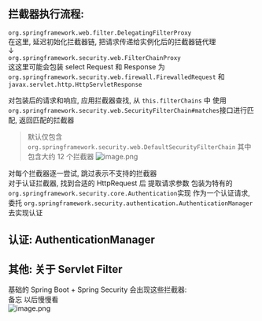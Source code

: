 <a name="R4oF5"></a>

## 拦截器执行流程:

`org.springframework.web.filter.DelegatingFilterProxy`<br />在这里, 延迟初始化拦截器链,
把请求传递给实例化后的拦截器链代理<br />↓<br />`org.springframework.security.web.FilterChainProxy`<br />这这里可能会包装 select Request 和 Response
为 `org.springframework.security.web.firewall.FirewalledRequest` 和 `javax.servlet.http.HttpServletResponse`

对包装后的请求和响应, 应用拦截器查找, 从 `this.filterChains` 中 使用 `org.springframework.security.web.SecurityFilterChain#matches`接口进行匹配,
返回匹配的拦截器
> 默认仅包含 `org.springframework.security.web.DefaultSecurityFilterChain` 其中包含大约 12 个拦截器
> ![image.png](https://cdn.nlark.com/yuque/0/2022/png/22804074/1647011945718-3afc988a-24ee-4230-9ae2-ec4a5a6c278e.png#clientId=u134501cc-2777-4&from=paste&height=456&id=u5ce2b905&originHeight=456&originWidth=574&originalType=binary&ratio=1&rotation=0&showTitle=false&size=47597&status=done&style=none&taskId=u06102c51-7bc1-49c5-bd4b-302a93d6cf3&title=&width=574)


对每个拦截器逐一尝试, 跳过表示不支持的拦截器<br />对于认证拦截器, 找到合适的 HttpRequest 后 提取请求参数
包装为特有的 `org.springframework.security.core.Authentication`实现 作为一个认证请求,
委托 `org.springframework.security.authentication.AuthenticationManager`去实现认证

<a name="NcF7r"></a>

## 认证: AuthenticationManager

<a name="jWzze"></a>

## 其他: 关于 Servlet Filter

基础的 Spring Boot + Spring Security 会出现这些拦截器:<br />备忘
以后慢慢看<br />![image.png](https://cdn.nlark.com/yuque/0/2022/png/22804074/1647447982412-5f040fbe-a6e0-4f76-9a4f-6922111f3655.png#clientId=ua3f6a524-2ce3-4&from=paste&height=337&id=u92fed47a&originHeight=337&originWidth=1534&originalType=binary&ratio=1&rotation=0&showTitle=false&size=73390&status=done&style=none&taskId=ubc71fde7-60cb-4823-a5f1-1514a1f8069&title=&width=1534)
